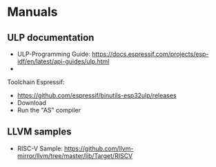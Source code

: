 # Manuals

## ULP documentation
* ULP-Programming Guide: https://docs.espressif.com/projects/esp-idf/en/latest/api-guides/ulp.html
* 
Toolchain Espressif:
* https://github.com/espressif/binutils-esp32ulp/releases
* Download
* Run the "AS" compiler 

## LLVM samples
* RISC-V Sample: https://github.com/llvm-mirror/llvm/tree/master/lib/Target/RISCV

